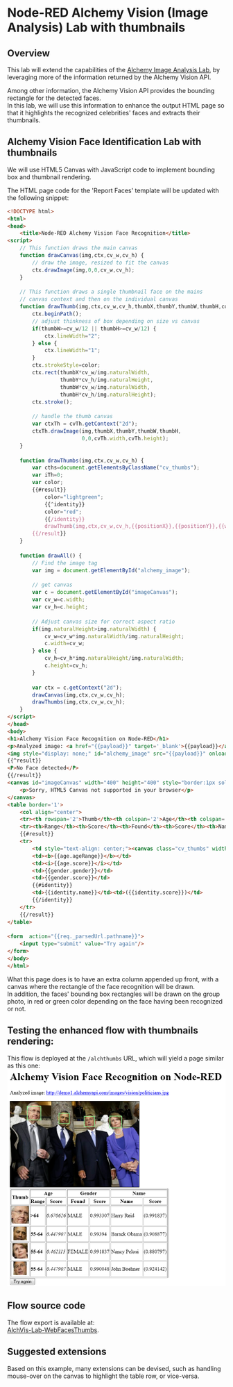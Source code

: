 #  Node-RED Alchemy Vision (Image Analysis) Lab with thumbnails
## Overview
This lab will extend the capabilities of the [Alchemy Image Analysis Lab](../../watson_services_labs/alchemy_api_image_analysis/lab_alchemy_api_image_analysis.md), by leveraging more of the information returned by the Alchemy Vision API.

Among other information, the Alchemy Vision API provides the bounding rectangle for the detected faces.  
In this lab, we will use this information to enhance the output HTML page so that it highlights the recognized celebrities' faces and extracts their thumbnails.

## Alchemy Vision Face Identification Lab with thumbnails
We will use HTML5 Canvas with JavaScript code to implement bounding box and thumbnail rendering.

The HTML page code for the 'Report Faces' template will be updated with the following snippet:  
```HTML
<!DOCTYPE html>
<html>
<head>
    <title>Node-RED Alchemy Vision Face Recognition</title>
<script>
    // This function draws the main canvas
    function drawCanvas(img,ctx,cv_w,cv_h) {    
        // draw the image, resized to fit the canvas
        ctx.drawImage(img,0,0,cv_w,cv_h);
    }

    // This function draws a single thumbnail face on the mains
    // canvas context and then on the individual canvas
    function drawThumb(img,ctx,cv_w,cv_h,thumbX,thumbY,thumbW,thumbH,color,cvTh) {
        ctx.beginPath();
        // adjust thinkness of box depending on size vs canvas
        if(thumbW>=cv_w/12 || thumbH>=cv_w/12) {
            ctx.lineWidth="2";
        } else {
            ctx.lineWidth="1";
        }
        ctx.strokeStyle=color;
        ctx.rect(thumbX*cv_w/img.naturalWidth,
                 thumbY*cv_h/img.naturalHeight,
                 thumbW*cv_w/img.naturalWidth,
                 thumbH*cv_h/img.naturalHeight);
        ctx.stroke();
        
        // handle the thumb canvas
        var ctxTh = cvTh.getContext("2d");
        ctxTh.drawImage(img,thumbX,thumbY,thumbW,thumbH,
                        0,0,cvTh.width,cvTh.height);
    }

    function drawThumbs(img,ctx,cv_w,cv_h) {
        var cths=document.getElementsByClassName("cv_thumbs");
        var iTh=0;
        var color;
        {{#result}}
            color="lightgreen";
            {{^identity}}
            color="red";
            {{/identity}}
            drawThumb(img,ctx,cv_w,cv_h,{{positionX}},{{positionY}},{{width}},{{height}},color,cths[iTh++]);
        {{/result}}        
    }
    
    function drawAll() {
        // Find the image tag
        var img = document.getElementById("alchemy_image");
    
        // get canvas
        var c = document.getElementById("imageCanvas");
        var cv_w=c.width;
        var cv_h=c.height;

        // Adjust canvas size for correct aspect ratio
        if(img.naturalHeight>img.naturalWidth) {
            cv_w=cv_w*img.naturalWidth/img.naturalHeight;
            c.width=cv_w;
        } else {
            cv_h=cv_h*img.naturalHeight/img.naturalWidth;
            c.height=cv_h;
        }
        
        var ctx = c.getContext("2d");
        drawCanvas(img,ctx,cv_w,cv_h);
        drawThumbs(img,ctx,cv_w,cv_h);
    }
</script>
</head>
<body>
<h1>Alchemy Vision Face Recognition on Node-RED</h1>
<p>Analyzed image: <a href="{{payload}}" target='_blank'>{{payload}}</a><br/>
<img style="display: none;" id="alchemy_image" src="{{payload}}" onload="drawAll()"/></p>
{{^result}}
<P>No Face detected</P>
{{/result}}
<canvas id="imageCanvas" width="400" height="400" style="border:1px solid #000000;">
    <p>Sorry, HTML5 Canvas not supported in your browser</p>
</canvas>
<table border='1'>
    <col align="center">
    <tr><th rowspan='2'>Thumb</th><th colspan='2'>Age</th><th colspan='2'>Gender</th><th colspan='2'>Name</th></tr>
    <tr><th>Range</th><th>Score</th><th>Found</th><th>Score</th><th>Name</th><th>Score</th></tr>
    {{#result}}
    <tr>
        <td style="text-align: center;"><canvas class="cv_thumbs" width='{{width}}' height='{{height}}'></canvas></td>
        <td><b>{{age.ageRange}}</b></td>
        <td><i>{{age.score}}</i></td>
        <td>{{gender.gender}}</td>
        <td>{{gender.score}}</td>
        {{#identity}}
        <td>{{identity.name}}</td><td>({{identity.score}})</td>
        {{/identity}}
    </tr>
    {{/result}}
</table>

<form  action="{{req._parsedUrl.pathname}}">
    <input type="submit" value="Try again"/>
</form>
</body>
</html>
```  
What this page does is to have an extra column appended up front, with a canvas where the rectangle of the face recognition will be drawn.  
In addition, the faces' bounding box rectangles will be drawn on the group photo, in red or green color depending on the face having been recognized or not.

## Testing the enhanced flow with thumbnails rendering:
This flow is deployed at the `/alchthumbs` URL, which will yield a page similar as this one:  
![Lab Screenshot](images/alchvis_lab_webfacesthumbs.png)

## Flow source code
The flow export is available at:  
[AlchVis-Lab-WebFacesThumbs](AlchVis_Lab_WebFacesThumbs.json).

## Suggested extensions
Based on this example, many extensions can be devised, such as handling mouse-over on the canvas to highlight the table row, or vice-versa.
